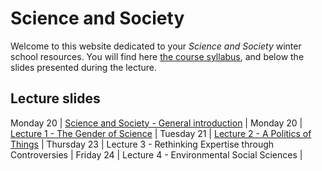 # Science and Society

Welcome to this website dedicated to your *Science and Society* winter school resources. You will find here [the course syllabus](/resources/science-and-society-syllabus.pdf), and below the slides presented during the lecture.

## Lecture slides

Monday 20 | [Science and Society - General introduction](resources/0-general-introduction.pdf) |
Monday 20 | [Lecture 1 - The Gender of Science](resources/1-the-gender-of-science.pdf) |
Tuesday 21 | [Lecture 2 - A Politics of Things](resources/2-a-politics-of-things.pdf) |
Thursday 23 | Lecture 3 - Rethinking Expertise through Controversies |
Friday 24 | Lecture 4 - Environmental Social Sciences |

